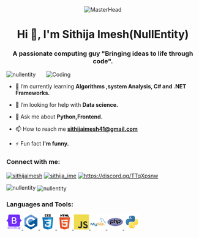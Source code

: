 
<div align="center">
  <img src="https://i.pinimg.com/originals/90/70/32/9070324cdfc07c68d60eed0c39e77573.gif" height="350px" width="920px" alt="MasterHead" />
</div>
<h1 align="center">Hi 👋, I'm Sithija Imesh(NullEntity)</h1>
<h3 align="center">A passionate computing guy "Bringing ideas to life through code".</h3>
<img align="right" alt="Coding" width="400" src="https://martinvalda.com/img/about.gif">

<p align="left"> <img src="https://komarev.com/ghpvc/?username=nullentity&label=Profile%20views&color=0e75b6&style=flat" alt="nullentity" /> </p>

- 🌱 I’m currently learning **Algorithms ,system Analysis, C# and .NET Frameworks.**

- 🤝 I’m looking for help with **Data science.**

- 💬 Ask me about **Python,Frontend.**

- 📫 How to reach me **sithijaimesh41@gmail.com**

- ⚡ Fun fact **I'm funny.**

<h3 align="left">Connect with me:</h3>
<p align="left">
<a href="https://dev.to/sithijaimesh" target="blank"><img align="center" src="https://raw.githubusercontent.com/rahuldkjain/github-profile-readme-generator/master/src/images/icons/Social/devto.svg" alt="sithijaimesh" height="30" width="40" /></a>
<a href="https://instagram.com/sithija_ime" target="blank"><img align="center" src="https://raw.githubusercontent.com/rahuldkjain/github-profile-readme-generator/master/src/images/icons/Social/instagram.svg" alt="sithija_ime" height="30" width="40" /></a>
<a href="https://discord.gg/https://discord.gg/TTqXpsnw" target="blank"><img align="center" src="https://raw.githubusercontent.com/rahuldkjain/github-profile-readme-generator/master/src/images/icons/Social/discord.svg" alt="https://discord.gg/TTqXpsnw" height="30" width="40" /></a>
</p>

<p><img align="left" src="https://github-readme-stats.vercel.app/api/top-langs?username=nullentity&show_icons=true&locale=en&layout=compact" alt="nullentity" /></p>

<p>&nbsp;<img align="center" src="https://github-readme-stats.vercel.app/api?username=nullentity&show_icons=true&locale=en" alt="nullentity" /></p>

<h3 align="left">Languages and Tools:</h3>
    <p align="left">   <a href="https://getbootstrap.com" target="_blank" rel="noreferrer"> <img src="https://raw.githubusercontent.com/devicons/devicon/master/icons/bootstrap/bootstrap-plain-wordmark.svg" alt="bootstrap" width="40" height="40"/> </a> <a href="https://www.cprogramming.com/" target="_blank" rel="noreferrer"> <img src="https://raw.githubusercontent.com/devicons/devicon/master/icons/c/c-original.svg" alt="c" width="40" height="40"/> </a> <a href="https://www.w3schools.com/css/" target="_blank" rel="noreferrer"> <img src="https://raw.githubusercontent.com/devicons/devicon/master/icons/css3/css3-original-wordmark.svg" alt="css3" width="40" height="40"/> </a> 
    <a href="https://www.w3.org/html/" target="_blank" rel="noreferrer"> <img src="https://raw.githubusercontent.com/devicons/devicon/master/icons/html5/html5-original-wordmark.svg" alt="html5" width="40" height="40"/> </a> <a href="https://developer.mozilla.org/en-US/docs/Web/JavaScript" target="_blank" rel="noreferrer"> <img src="https://raw.githubusercontent.com/devicons/devicon/master/icons/javascript/javascript-original.svg" alt="javascript" width="40" height="40"/> </a><a href="https://www.mysql.com/" target="_blank" rel="noreferrer"> <img src="https://raw.githubusercontent.com/devicons/devicon/master/icons/mysql/mysql-original-wordmark.svg" alt="mysql" width="40" height="40"/> </a> <a href="https://www.php.net" target="_blank" rel="noreferrer"> <img src="https://raw.githubusercontent.com/devicons/devicon/master/icons/php/php-original.svg" alt="php" width="40" height="40"/> </a> <a href="https://www.python.org" target="_blank" rel="noreferrer"> <img src="https://raw.githubusercontent.com/devicons/devicon/master/icons/python/python-original.svg" alt="python" width="40" height="40"/> </a> </p>
